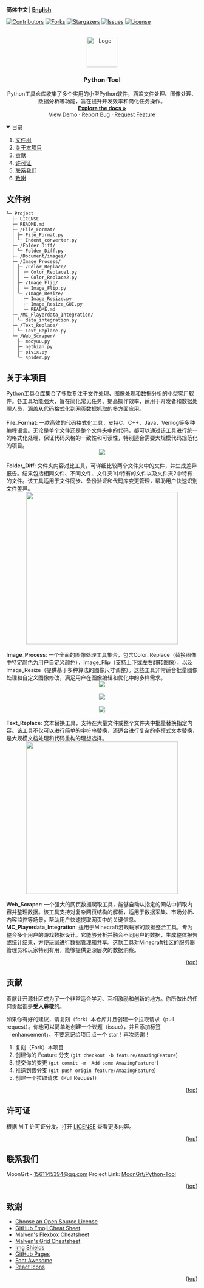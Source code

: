 **简体中文 | [English](README.md)**
<div id="top"></div>

[![Contributors][contributors-shield]][contributors-url]
[![Forks][forks-shield]][forks-url]
[![Stargazers][stars-shield]][stars-url]
[![Issues][issues-shield]][issues-url]
[![License][license-shield]][license-url]


<!-- PROJECT LOGO -->
<br />
<div align="center">
    <a href="https://github.com/MoonGrt/Python-Tool">
    <img src="Document/images/logo.png" alt="Logo" width="80" height="80">
    </a>
<h3 align="center">Python-Tool</h3>
    <p align="center">
    Python工具仓库收集了多个实用的小型Python软件，涵盖文件处理、图像处理、数据分析等功能，旨在提升开发效率和简化任务操作。
    <br />
    <a href="https://github.com/MoonGrt/Python-Tool"><strong>Explore the docs »</strong></a>
    <br />
    <a href="https://github.com/MoonGrt/Python-Tool">View Demo</a>
    ·
    <a href="https://github.com/MoonGrt/Python-Tool/issues">Report Bug</a>
    ·
    <a href="https://github.com/MoonGrt/Python-Tool/issues">Request Feature</a>
    </p>
</div>




<!-- CONTENTS -->
<details open>
  <summary>目录</summary>
  <ol>
    <li><a href="#文件树">文件树</a></li>
    <li>
      <a href="#关于本项目">关于本项目</a>
      <ul>
      </ul>
    </li>
    <li><a href="#贡献">贡献</a></li>
    <li><a href="#许可证">许可证</a></li>
    <li><a href="#联系我们">联系我们</a></li>
    <li><a href="#致谢">致谢</a></li>
  </ol>
</details>





<!-- 文件树 -->
## 文件树

```
└─ Project
  ├─ LICENSE
  ├─ README.md
  ├─ /File_Format/
  │ ├─ File_Format.py
  │ └─ Indent_converter.py
  ├─ /Folder_Diff/
  │ └─ Folder_Diff.py
  ├─ /Document/images/
  ├─ /Image_Process/
  │ ├─ /Color_Replace/
  │ │ ├─ Color_Replace1.py
  │ │ └─ Color_Replace2.py
  │ ├─ /Image_Flip/
  │ │ └─ Image_Flip.py
  │ └─ /Image_Resize/
  │   ├─ Image_Resize.py
  │   ├─ Image_Resize_GUI.py
  │   └─ README.md
  ├─ /MC_Playerdata_Integration/
  │ └─ data_integration.py
  ├─ /Text_Replace/
  │ └─ Text_Replace.py
  └─ /Web_Scraper/
    ├─ mooyuu.py
    ├─ netbian.py
    ├─ pivix.py
    └─ spider.py
```



<!-- 关于本项目 -->
## 关于本项目

<p style=" margin-top:0px; margin-bottom:0px; margin-left:0px; margin-right:0px; -qt-block-indent:0; text-indent:0px;">Python工具仓库集合了多款专注于文件处理、图像处理和数据分析的小型实用软件。各工具功能强大，旨在简化常见任务、提高操作效率，适用于开发者和数据处理人员，涵盖从代码格式化到网页数据抓取的多方面应用。</p>
<p style="-qt-paragraph-type:empty; margin-top:0px; margin-bottom:0px; margin-left:0px; margin-right:0px; -qt-block-indent:0; text-indent:0px; font-weight:600;"><br /></p>
<p style=" margin-top:0px; margin-bottom:0px; margin-left:0px; margin-right:0px; -qt-block-indent:0; text-indent:0px;"><span style=" font-weight:600;">File_Format</span>: 一款高效的代码格式化工具，支持C、C++、Java、Verilog等多种编程语言。无论是单个文件还是整个文件夹中的代码，都可以通过该工具进行统一的格式化处理，保证代码风格的一致性和可读性，特别适合需要大规模代码规范化的项目。</p>
<p align="center" style=" margin-top:0px; margin-bottom:0px; margin-left:0px; margin-right:0px; -qt-block-indent:0; text-indent:0px;"><img src="Document/images/File_Format.png" /></p>
<p style="-qt-paragraph-type:empty; margin-top:0px; margin-bottom:0px; margin-left:0px; margin-right:0px; -qt-block-indent:0; text-indent:0px;"><br /></p>
<p style=" margin-top:0px; margin-bottom:0px; margin-left:0px; margin-right:0px; -qt-block-indent:0; text-indent:0px;"><span style=" font-weight:600;">Folder_Diff</span>: 文件夹内容对比工具，可详细比较两个文件夹中的文件，并生成差异报告。结果包括相同文件、不同文件、文件夹1中特有的文件以及文件夹2中特有的文件。该工具适用于文件同步、备份验证和代码库变更管理，帮助用户快速识别文件差异。</p>
<p align="center" style=" margin-top:0px; margin-bottom:0px; margin-left:0px; margin-right:0px; -qt-block-indent:0; text-indent:0px;"><img src="Document/images/Folder_Diff.png" height="400" /></p>
<p style="-qt-paragraph-type:empty; margin-top:0px; margin-bottom:0px; margin-left:0px; margin-right:0px; -qt-block-indent:0; text-indent:0px;"><br /></p>
<p style=" margin-top:0px; margin-bottom:0px; margin-left:0px; margin-right:0px; -qt-block-indent:0; text-indent:0px;"><span style=" font-weight:600;">Image_Process</span>: 一个全面的图像处理工具集合，包含Color_Replace（替换图像中特定颜色为用户自定义颜色），Image_Flip（支持上下或左右翻转图像），以及Image_Resize（提供基于多种算法的图像尺寸调整）。这些工具非常适合批量图像处理和自定义图像修改，满足用户在图像编辑和优化中的多样需求。</p>
<p align="center" style=" margin-top:0px; margin-bottom:0px; margin-left:0px; margin-right:0px; -qt-block-indent:0; text-indent:0px;"><img src="Document/images/Color_Replace.png" /></p>
<p style="-qt-paragraph-type:empty; margin-top:0px; margin-bottom:0px; margin-left:0px; margin-right:0px; -qt-block-indent:0; text-indent:0px;"><br /></p>
<p align="center" style=" margin-top:0px; margin-bottom:0px; margin-left:0px; margin-right:0px; -qt-block-indent:0; text-indent:0px;"><img src="Document/images/Image_Flip.png" /></p>
<p style="-qt-paragraph-type:empty; margin-top:0px; margin-bottom:0px; margin-left:0px; margin-right:0px; -qt-block-indent:0; text-indent:0px;"><br /></p>
<p align="center" style=" margin-top:0px; margin-bottom:0px; margin-left:0px; margin-right:0px; -qt-block-indent:0; text-indent:0px;"><img src="Document/images/Image_Resize.png" /></p>
<p style="-qt-paragraph-type:empty; margin-top:0px; margin-bottom:0px; margin-left:0px; margin-right:0px; -qt-block-indent:0; text-indent:0px;"><br /></p>
<p style=" margin-top:0px; margin-bottom:0px; margin-left:0px; margin-right:0px; -qt-block-indent:0; text-indent:0px;"><span style=" font-weight:600;">Text_Replace</span>: 文本替换工具，支持在大量文件或整个文件夹中批量替换指定内容。该工具不仅可以进行简单的字符串替换，还适合进行复杂的多模式文本替换，是大规模文档处理和代码重构的理想选择。</p>
<p align="center" style=" margin-top:0px; margin-bottom:0px; margin-left:0px; margin-right:0px; -qt-block-indent:0; text-indent:0px;"><img src="Document/images/Text_Replace.png" height="400" /></p>
<p style="-qt-paragraph-type:empty; margin-top:0px; margin-bottom:0px; margin-left:0px; margin-right:0px; -qt-block-indent:0; text-indent:0px;"><br /></p>
<p style=" margin-top:0px; margin-bottom:0px; margin-left:0px; margin-right:0px; -qt-block-indent:0; text-indent:0px;"><span style=" font-weight:600;">Web_Scraper</span>: 一个强大的网页数据爬取工具，能够自动从指定的网站中抓取内容并整理数据。该工具支持对复杂网页结构的解析，适用于数据采集、市场分析、内容监控等场景，帮助用户快速提取网页中的关键信息。</p>
<p style=" margin-top:0px; margin-bottom:0px; margin-left:0px; margin-right:0px; -qt-block-indent:0; text-indent:0px;"><span style=" font-weight:600;">MC_Playerdata_Integration</span>: 适用于Minecraft游戏玩家的数据整合工具，专为整合多个用户的游戏数据设计。它能够分析并融合不同用户的数据，生成整体报告或统计结果，方便玩家进行数据管理和共享。这款工具对Minecraft社区的服务器管理员和玩家特别有用，能够提供更深层次的数据洞察。</p></body></html>
<p align="right">(<a href="#top">top</a>)</p>



<!-- 贡献 -->
## 贡献

贡献让开源社区成为了一个非常适合学习、互相激励和创新的地方。你所做出的任何贡献都是**受人尊敬**的。

如果你有好的建议，请复刻（fork）本仓库并且创建一个拉取请求（pull request）。你也可以简单地创建一个议题（issue），并且添加标签「enhancement」。不要忘记给项目点一个 star！再次感谢！

1. 复刻（Fork）本项目
2. 创建你的 Feature 分支 (`git checkout -b feature/AmazingFeature`)
3. 提交你的变更 (`git commit -m 'Add some AmazingFeature'`)
4. 推送到该分支 (`git push origin feature/AmazingFeature`)
5. 创建一个拉取请求（Pull Request）
<p align="right">(<a href="#top">top</a>)</p>



<!-- 许可证 -->
## 许可证

根据 MIT 许可证分发。打开 [LICENSE](LICENSE) 查看更多内容。
<p align="right">(<a href="#top">top</a>)</p>



<!-- 联系我们 -->
## 联系我们

MoonGrt - 1561145394@qq.com
Project Link: [MoonGrt/Python-Tool](https://github.com/MoonGrt/Python-Tool)

<p align="right">(<a href="#top">top</a>)</p>



<!-- 致谢 -->
## 致谢

* [Choose an Open Source License](https://choosealicense.com)
* [GitHub Emoji Cheat Sheet](https://www.webpagefx.com/tools/emoji-cheat-sheet)
* [Malven's Flexbox Cheatsheet](https://flexbox.malven.co/)
* [Malven's Grid Cheatsheet](https://grid.malven.co/)
* [Img Shields](https://shields.io)
* [GitHub Pages](https://pages.github.com)
* [Font Awesome](https://fontawesome.com)
* [React Icons](https://react-icons.github.io/react-icons/search)
<p align="right">(<a href="#top">top</a>)</p>




<!-- MARKDOWN LINKS & Document/images -->
<!-- https://www.markdownguide.org/basic-syntax/#reference-style-links -->
[contributors-shield]: https://img.shields.io/github/contributors/MoonGrt/Python-Tool.svg?style=for-the-badge
[contributors-url]: https://github.com/MoonGrt/Python-Tool/graphs/contributors
[forks-shield]: https://img.shields.io/github/forks/MoonGrt/Python-Tool.svg?style=for-the-badge
[forks-url]: https://github.com/MoonGrt/Python-Tool/network/members
[stars-shield]: https://img.shields.io/github/stars/MoonGrt/Python-Tool.svg?style=for-the-badge
[stars-url]: https://github.com/MoonGrt/Python-Tool/stargazers
[issues-shield]: https://img.shields.io/github/issues/MoonGrt/Python-Tool.svg?style=for-the-badge
[issues-url]: https://github.com/MoonGrt/Python-Tool/issues
[license-shield]: https://img.shields.io/github/license/MoonGrt/Python-Tool.svg?style=for-the-badge
[license-url]: https://github.com/MoonGrt/Python-Tool/blob/master/LICENSE


